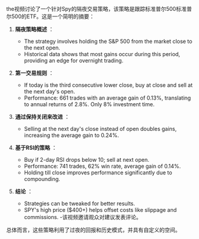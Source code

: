 the视频讨论了一个针对Spy的隔夜交易策略，该策略是跟踪标准普尔500标准普尔500的ETF。这是一个简明的摘要：

1. **隔夜策略概述** ：
   - The strategy involves holding the S&P 500 from the market close to the next open.
   - Historical data shows that most gains occur during this period, providing an edge for overnight trading.

2. **第一交易规则** ：
   - If today is the third consecutive lower close, buy at close and sell at the next day's open.
   - Performance: 661 trades with an average gain of 0.13%, translating to annual returns of 2.8%. Only 8% investment time.

3. **通过保持关闭来改进** ：
   - Selling at the next day's close instead of open doubles gains, increasing the average gain to 0.24%.

4. **基于RSI的策略** ：
   - Buy if 2-day RSI drops below 10; sell at next open.
   - Performance: 741 trades, 62% win rate, average gain of 0.14%. 
   - Holding till close improves performance significantly due to compounding.

5. **结论** ：
   - Strategies can be tweaked for better results.
   - SPY's high price ($400+) helps offset costs like slippage and commissions.
   -该视频邀请观众对建议发表评论。

总体而言，这些策略利用了过夜的回报和历史模式，并具有自定义的空间。